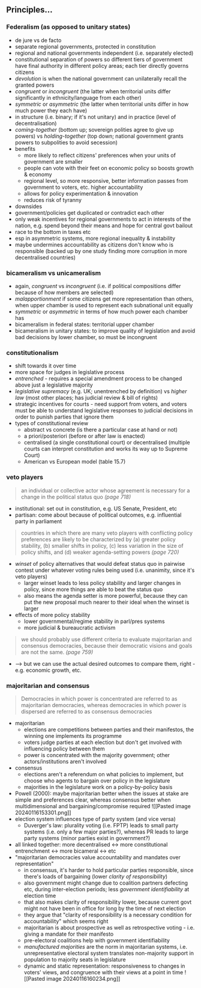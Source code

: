## Principles...
### Federalism (as opposed to unitary states)
- de jure vs de facto
- separate regional governments, protected in constitution
- regional and national governments independent (i.e. separately elected)
- constitutional separation of powers so different tiers of government have final authority in different policy areas; each tier directly governs citizens
- *devolution* is when the national government can unilaterally recall the granted powers
- *congruent* or *incongruent* (the latter when territorial units differ significantly in ethnicity/language from each other)
- *symmetric* or *asymmetric* (the latter when territorial units differ in how much power they each have)
- in structure (i.e. binary; if it's not unitary) and in practice (level of decentralisation)
- *coming-together* (bottom up; sovereign polities agree to give up powers) vs *holding-together* (top down; national government grants powers to subpolities to avoid secession)
- benefits
	- more likely to reflect citizens' preferences when your units of government are smaller
	- people can vote with their feet on economic policy so boosts growth & economy
	- regional level, so more responsive, better information passes from government to voters, etc. higher accountability
	- allows for policy experimentation & innovation
	- reduces risk of tyranny
- downsides
- government/policies get duplicated or contradict each other
- only weak incentives for regional governments to act in interests of the nation, e.g. spend beyond their means and hope for central govt bailout
- race to the bottom in taxes etc
- esp in asymmetric systems, more regional inequality & instability
- maybe undermines accountability as citizens don't know who is responsible (backed up by one study finding more corruption in more decentralised countries)
###  bicameralism vs unicameralism
- again, *congruent* vs *incongruent* (i.e. if political compositions differ because of how members are selected)
- *malapportionment* if some citizens get more representation than others, when upper chamber is used to represent each subnational unit equally
- *symmetric* or *asymmetric* in terms of how much power each chamber has
- bicameralism in federal states: territorial upper chamber
- bicameralism in unitary states: to improve quality of legislation and avoid bad decisions by lower chamber, so must be incongruent
### constitutionalism
- shift towards it over time
- more space for judges in legislative process
- *entrenched* - requires a special amendment process to be changed above just a legislative majority
- *legislative supremacy* (e.g. UK; unentrenched by definition) vs *higher law* (most other places; has judicial review & bill of rights)
- strategic incentives for courts - need support from voters, and voters must be able to understand legislative responses to judicial decisions in order to punish parties that ignore them
- types of constitutional review
	- abstract vs concrete (is there a particular case at hand or not)
	- a priori/posteriori (before or after law is enacted)
	- centralised (a single constitutional court) or decentralised (multiple courts can interpret constitution and works its way up to Supreme Court)
	- American vs European model (table 15.7)
### veto players
> an individual or collective actor whose agreement is necessary for a change in the political status quo *(page 718)*
- institutional: set out in constitution, e.g. US Senate, President, etc
- partisan: come about because of political outcomes, e.g. influential party in parliament
> countries in which there are many veto players with conflicting policy preferences are likely to be characterized by (a) greater policy stability, (b) smaller shifts in policy, (c) less variation in the size of policy shifts, and (d) weaker agenda-setting powers *(page 720)*
- *winset* of policy alternatives that would defeat status quo in pairwise contest under whatever voting rules being used (i.e. unanimity, since it's veto players)
	- larger winset leads to less policy stability and larger changes in policy, since more things are able to beat the status quo
	- also means the agenda setter is more powerful, because they can put the new proposal much nearer to their ideal when the winset is larger
- effects of more policy stability
	- lower governmental/regime stability in parl/pres systems
	- more judicial & bureaucratic activism
> we should probably use different criteria to evaluate majoritarian and consensus democracies, because their democratic visions and goals are not the same. *(page 759)*

- --> but we can use the actual desired outcomes to compare them, right - e.g. economic growth, etc.
### majoritarian and consensus
> Democracies in which power is concentrated are referred to as majoritarian democracies, whereas democracies in which power is dispersed are referred to as consensus democracies
- majoritarian
	- elections are competitions between parties and their manifestos, the winning one implements its programme
	- voters judge parties at each election but don't get involved with influencing policy between them
	- power is concentrated with the majority government; other actors/institutions aren't involved
- consensus
	- elections aren't a referendum on what policies to implement, but choose who agents to bargain over policy in the legislature
	- majorities in the legislature work on a policy-by-policy basis 
- Powell (2000): maybe majoritarian better when the issues at stake are simple and preferences clear, whereas consensus better when multidimensional and bargaining/compromise required
![[Pasted image 20240116153301.png]]
- election system influences type of party system (and vice versa)
	- Duverger's law: plurality voting (i.e. FPTP) leads to small party systems (i.e. only a few major parties?), whereas PR leads to large party systems (minor parties exist in government?)
- all linked together: more decentralised <-> more constitutional entrenchment <-> more bicameral <-> etc
- "majoritarian democracies value accountability and mandates over representation"
	- in consensus, it's harder to hold particular parties responsible, since there's loads of bargaining (lower *clarity of responsibility*)
	- also government might change due to coalition partners defecting etc, during inter-election periods; less *government identifiability* at election time
	- that also makes clarity of responsibility lower, because current govt might not have been in office for long by the time of next election
	- they argue that "clarity of responsibility is a necessary condition for accountability" which seems right
	- majoritarian is about prospective as well as retrospective voting - i.e. giving a mandate for their manifesto
	- pre-electoral coalitions help with government identifiability
	- *manufactured majorities* are the norm in majoritarian systems, i.e. unrepresentative electoral system translates non-majority support in population to majority seats in legislature
	- dynamic and static representation: responsiveness to changes in voters' views, and congruence with their views at a point in time
	![[Pasted image 20240116160234.png]]